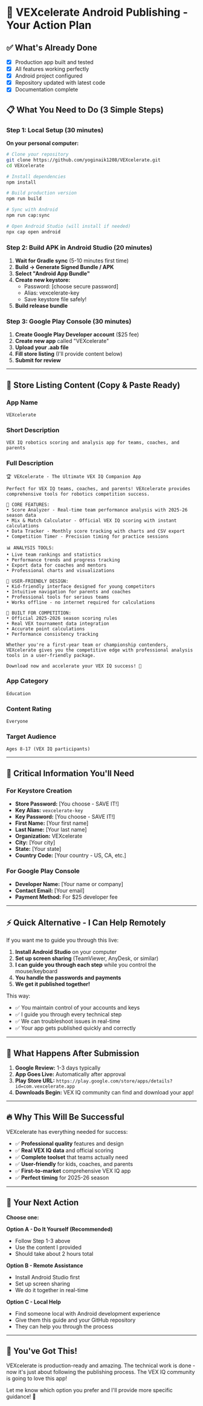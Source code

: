 # 🚀 VEXcelerate Android Publishing - Your Action Plan

## ✅ What's Already Done
- [x] Production app built and tested
- [x] All features working perfectly
- [x] Android project configured 
- [x] Repository updated with latest code
- [x] Documentation complete

## 📋 What You Need to Do (3 Simple Steps)

### Step 1: Local Setup (30 minutes)
**On your personal computer:**

```bash
# Clone your repository
git clone https://github.com/yoginaik1208/VEXcelerate.git
cd VEXcelerate

# Install dependencies
npm install

# Build production version
npm run build

# Sync with Android
npm run cap:sync

# Open Android Studio (will install if needed)
npx cap open android
```

### Step 2: Build APK in Android Studio (20 minutes)
1. **Wait for Gradle sync** (5-10 minutes first time)
2. **Build → Generate Signed Bundle / APK**
3. **Select "Android App Bundle"**
4. **Create new keystore:**
   - Password: [choose secure password]
   - Alias: vexcelerate-key
   - Save keystore file safely!
5. **Build release bundle**

### Step 3: Google Play Console (30 minutes)
1. **Create Google Play Developer account** ($25 fee)
2. **Create new app** called "VEXcelerate"
3. **Upload your .aab file**
4. **Fill store listing** (I'll provide content below)
5. **Submit for review**

---

## 📝 Store Listing Content (Copy & Paste Ready)

### App Name
```
VEXcelerate
```

### Short Description
```
VEX IQ robotics scoring and analysis app for teams, coaches, and parents
```

### Full Description
```
🏆 VEXcelerate - The Ultimate VEX IQ Companion App

Perfect for VEX IQ teams, coaches, and parents! VEXcelerate provides comprehensive tools for robotics competition success.

🎯 CORE FEATURES:
• Score Analyzer - Real-time team performance analysis with 2025-26 season data
• Mix & Match Calculator - Official VEX IQ scoring with instant calculations  
• Data Tracker - Monthly score tracking with charts and CSV export
• Competition Timer - Precision timing for practice sessions

📊 ANALYSIS TOOLS:
• Live team rankings and statistics
• Performance trends and progress tracking
• Export data for coaches and mentors
• Professional charts and visualizations

👥 USER-FRIENDLY DESIGN:
• Kid-friendly interface designed for young competitors
• Intuitive navigation for parents and coaches
• Professional tools for serious teams
• Works offline - no internet required for calculations

🔧 BUILT FOR COMPETITION:
• Official 2025-2026 season scoring rules
• Real VEX tournament data integration
• Accurate point calculations
• Performance consistency tracking

Whether you're a first-year team or championship contenders, VEXcelerate gives you the competitive edge with professional analysis tools in a user-friendly package.

Download now and accelerate your VEX IQ success! 🚀
```

### App Category
```
Education
```

### Content Rating
```
Everyone
```

### Target Audience
```
Ages 8-17 (VEX IQ participants)
```

---

## 🎯 Critical Information You'll Need

### For Keystore Creation
- **Store Password:** [You choose - SAVE IT!]
- **Key Alias:** `vexcelerate-key`
- **Key Password:** [You choose - SAVE IT!]
- **First Name:** [Your first name]
- **Last Name:** [Your last name]
- **Organization:** VEXcelerate
- **City:** [Your city]
- **State:** [Your state]
- **Country Code:** [Your country - US, CA, etc.]

### For Google Play Console
- **Developer Name:** [Your name or company]
- **Contact Email:** [Your email]
- **Payment Method:** For $25 developer fee

---

## ⚡ Quick Alternative - I Can Help Remotely

If you want me to guide you through this live:

1. **Install Android Studio** on your computer
2. **Set up screen sharing** (TeamViewer, AnyDesk, or similar)
3. **I can guide you through each step** while you control the mouse/keyboard
4. **You handle the passwords and payments**
5. **We get it published together!**

This way:
- ✅ You maintain control of your accounts and keys
- ✅ I guide you through every technical step
- ✅ We can troubleshoot issues in real-time
- ✅ Your app gets published quickly and correctly

---

## 📱 What Happens After Submission

1. **Google Review:** 1-3 days typically
2. **App Goes Live:** Automatically after approval
3. **Play Store URL:** `https://play.google.com/store/apps/details?id=com.vexcelerate.app`
4. **Downloads Begin:** VEX IQ community can find and download your app!

---

## 🔥 Why This Will Be Successful

VEXcelerate has everything needed for success:
- ✅ **Professional quality** features and design
- ✅ **Real VEX IQ data** and official scoring
- ✅ **Complete toolset** that teams actually need
- ✅ **User-friendly** for kids, coaches, and parents
- ✅ **First-to-market** comprehensive VEX IQ app
- ✅ **Perfect timing** for 2025-26 season

---

## 🎯 Your Next Action

**Choose one:**

**Option A - Do It Yourself (Recommended)**
- Follow Step 1-3 above
- Use the content I provided
- Should take about 2 hours total

**Option B - Remote Assistance**
- Install Android Studio first
- Set up screen sharing
- We do it together in real-time

**Option C - Local Help**
- Find someone local with Android development experience
- Give them this guide and your GitHub repository
- They can help you through the process

---

## 💪 You've Got This!

VEXcelerate is production-ready and amazing. The technical work is done - now it's just about following the publishing process. The VEX IQ community is going to love this app!

Let me know which option you prefer and I'll provide more specific guidance! 🚀
```